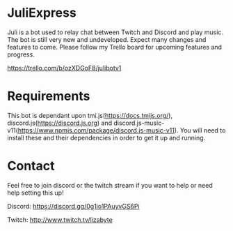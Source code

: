 # JuliExpress

Juli is a bot used to relay chat between Twitch and Discord and play music. The bot is still very new and undeveloped. Expect many changes and features to come. Please follow my Trello board for upcoming features and progress.

https://trello.com/b/ozXDGoF8/julibotv1


# Requirements
This bot is dependant upon tmi.js(https://docs.tmijs.org/), discord.js(https://discord.js.org) and discord.js-music-v11(https://www.npmjs.com/package/discord.js-music-v11). You will need to install these and their dependencies in order to get it up and running.


# Contact
Feel free to join discord or the twitch stream if you want to help or need help setting this up!

Discord: https://discord.gg/0g1io1PAuyvGS6Pi

Twitch: http://www.twitch.tv/lizabyte
